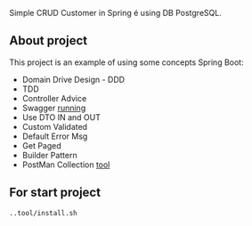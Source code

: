 Simple CRUD Customer in Spring é using DB PostgreSQL.


## About project

This project is an example of using some concepts  Spring Boot:
- Domain Drive Design - DDD
- TDD
- Controller Advice
- Swagger [running](http://localhost:8080/swagger-ui.html#/)
- Use DTO IN and OUT 
- Custom Validated 
- Default Error Msg 
- Get Paged
- Builder Pattern
- PostMan Collection [tool](/tools/PostManCollection/)   

## For start project

```console
..tool/install.sh
```
